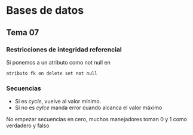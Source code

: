 # Bases de datos

## Tema 07

### Restricciones de integridad referencial

Si ponemos a un atributo como not null en 

```shell
atributo fk on delete set not null
```

### Secuencias

* Si es *cycle*, vuelve al valor mínimo.
* Si no es *cylce* manda error cuando alcanca el valor máximo

No empezar secuencias en cero, muchos manejadores toman 0 y 1 como verdadero y falso